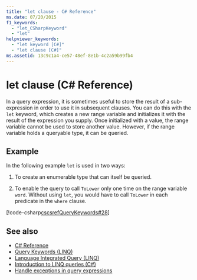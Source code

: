```yaml
---
title: "let clause - C# Reference"
ms.date: 07/20/2015
f1_keywords: 
  - "let_CSharpKeyword"
  - "let"
helpviewer_keywords: 
  - "let keyword [C#]"
  - "let clause [C#]"
ms.assetid: 13c9c1a4-ce57-48ef-8e1b-4c2a59b99fb4
---
```

# let clause (C# Reference)

In a query expression, it is sometimes useful to store the result of a sub-expression in order to use it in subsequent clauses. You can do this with the `let` keyword, which creates a new range variable and initializes it with the result of the expression you supply. Once initialized with a value, the range variable cannot be used to store another value. However, if the range variable holds a queryable type, it can be queried.

## Example

In the following example `let` is used in two ways:

1. To create an enumerable type that can itself be queried.

2. To enable the query to call `ToLower` only one time on the range variable `word`. Without using `let`, you would have to call `ToLower` in each predicate in the `where` clause.

[!code-csharp[cscsrefQueryKeywords#28](~/samples/snippets/csharp/VS_Snippets_VBCSharp/CsCsrefQueryKeywords/CS/Let.cs#28)]

## See also

- [C# Reference](../../language-reference/index.md)
- [Query Keywords (LINQ)](query-keywords.md)
- [Language Integrated Query (LINQ)](../../linq/index.md)
- [Introduction to LINQ queries (C#)](../../programming-guide/concepts/linq/introduction-to-linq-queries.md)
- [Handle exceptions in query expressions](../../linq/handle-exceptions-in-query-expressions.md)
